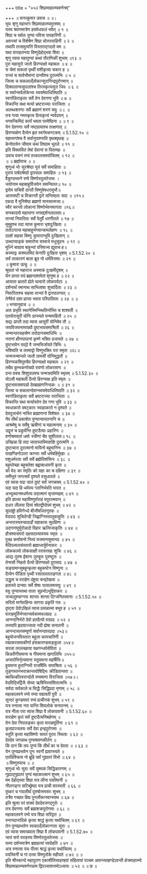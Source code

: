 +++
title = "०५२ शिप्रामाहात्म्यवर्णनम्"

+++
॥ सनत्कुमार उवाच ॥ ॥।  
भूयः शृणु महाभाग शिप्रामाहात्म्यमुत्तमम् ॥  
यस्य श्रवणमात्रेण हयमेधफलं भवेत् ॥ १ ॥  
शिप्रा च सर्वतः पुण्या पवित्रा पापहारिणी ॥  
अवन्त्यां च विशेषेण शिप्रा चोत्तरवाहिनी ॥ २ ॥  
तथापि तत्समुत्पत्तिं विस्तराद्गदतो मम ॥  
यथा वाराहतनया विष्णुदेहोद्भवा शिवा ॥  
शृणु व्यास महापुण्यां कथां पौराणिकीं शुभाम् ॥९३ ॥  
पुरा महासुरो जातो हिरण्याक्षो महाबलः ॥ ४ ॥  
स चेमां सकलां पृथ्वीं वशीकृत्वा चकार ह ॥  
राज्यं च सार्वभौमानां दानवैश्च दुरात्मभिः ॥ ५ ॥  
जित्वा च सकलाल्ँलोकान्सुरानिन्द्रपुरोगमान् ॥  
दिक्पालान्वसुपालांश्च तिरस्कृत्यसुरा धिपः ॥ ६ ॥  
स सर्वान्सर्वलोकेभ्यः स्वयमेवाधितिष्ठति ॥  
स्वर्गान्निराकृताः सर्वे तेन देवगणा भुवि ॥ ७ ॥  
विचरन्ति यथा मर्त्या भ्रष्टराज्याः पराजिताः ॥  
अलब्धशरणाः सर्वे ब्रह्माणं शरणं ययुः ॥ ८ ॥  
तत्र गत्वा नमस्कृत्य दैत्यकृत्यं न्यवेदयन् ॥  
भगवन्किमिदं कार्यं भवता परमेष्ठिना ॥ ॥ ९ ॥  
येन देवगणाः सर्वे नष्टप्रायाश्च तत्क्षणात् ॥  
हिरण्याक्षेण दैत्येन हृतं स्वर्गमकण्टकम् ॥ 5.1.52.१० ॥  
यज्ञभागांश्च वै सर्वानुपाश्नाति पृथक्पृथक् ॥  
केनोपायेन जीवाम कथं तिष्ठाम भूतले ॥ ११ ॥  
इति विक्लवितं तेषां देवानां स पितामहः ॥  
उवाच वचनं रम्यं तत्कालसमयोचितम् ॥ १२ ॥  
॥ ॥ ब्रह्मोवाच ॥ ॥  
शृणुध्वं भोः सुरश्रेष्ठा यूयं सर्वे समाहिताः ॥  
पुरायं पार्षदश्रेष्ठो द्वारपालः समाहितः ॥ १३ ॥  
वैकुण्ठभवने रम्ये विष्णोरतुलतेजसः ।  
जयोनाम महाबाहुर्विजयेन समन्वितत॥ १० ॥  
द्वावेव सचिवौ दान्तौ विष्णुवेषधरावुभौ॥  
आत्तयष्टी च विक्रान्तौ द्वारे सन्तिष्ठतः सदा ॥ ॥१५॥  
एकदा वै मुनिश्रेष्ठ ब्रह्मणो मानसात्मजाः॥  
स्वैरं चरन्तो लोकानां विष्णोर्भवनमागताः ॥१६॥  
सनकादयो महाभागा भगवद्दर्शनलालसाः॥  
ताभ्यां निवारिताः सर्वे पेतुर्वै धरणीतले ॥ १७ ॥  
मुमुहुश्च तदा व्यास कुमारा भृशदुःखिताः ॥  
ततोऽगात्स महाबाहुर्भगवान्कमलेक्षणः ॥ १८ ॥  
ददर्श सहसा विष्णुः कुमारान्भुवि दुःखितान् ॥  
उत्थाप्याङ्कं समारोप्य सस्वजे मधुसूदनः ॥ १९ ॥  
मूर्ध्नि चाघ्राय बाहुभ्यां परिष्वज्य ह्युवाच ह॥  
कस्माद्वः कश्मलमिदं केनापि दुःखिता भृशम् ॥ 5.1.52.२० ॥  
सर्वं तत्कारणं बाला ब्रूत नो धर्मवित्तमाः ॥ २१ ॥  
॥ कुमारा ऊचुः ॥ ॥  
श्रूयतां भो महाराज अस्माकं दुःखमीदृशम् ॥  
येन प्राप्ता वयं ब्रह्मन्दशामेतां शृणुष्व ह ॥ २२ ॥  
आयाता भ्रातरो ह्येते चत्वारो लोकपर्यटाः ॥  
दर्शनार्थं रमानाथ साभिलाषाः शुचार्दिताः ॥ २३ ॥  
निवारिताश्च सहसा ताभ्यां वै द्वारपालनात् ॥  
तेनैवेयं दशा प्राप्ता भवता परिपालिताः ॥ २४ ॥ ॥  
॥ भगवानुवाच ॥ ॥  
अतः प्रभृति स्थानेस्मिन्स्थितिर्नास्ति च शाश्वती ॥  
एतयोरासुरी योनिः प्राप्स्यते यन्ममाहितौ ॥ २५ ॥  
सद्यः प्राप्तौ तदा व्यास आसुरीं योनिमेव तौ ॥  
जयविजयनामाख्यौ दुष्टभावसमाश्रितौ ॥ २६ ॥  
जन्मान्तरसहस्रेण तपोदानसमाधिभिः ॥  
नराणां क्षीणपापानां कृष्णे भक्तिः प्रजायते ॥ २७ ॥  
दुष्टभावेन सद्यो वै जन्मभिर्जायते त्रिभिः ॥  
भविष्यति च तस्माद्वो विष्णुभक्तिः परा स्मृता ॥२८॥  
जन्मजन्मान्तरे जातौ तामसीं योनिमुद्धतौ ॥  
हिरण्यकशिपुश्चैव हिरण्याक्षो महाबलः ॥ २९ ॥  
तथैव कुम्भकर्णाख्यो रावणो लोकरावणः ॥  
दन्त वक्त्रः शिशुपालश्च जन्मत्रयमिति स्मृतम् ॥ 5.1.52.३० ॥  
योऽसौ महाबली दैत्यो हिरण्याक्ष इति स्मृतः ॥  
दुष्टभावसमापन्नो देवब्राह्मणनिन्दकः ॥ ॥ ३१ ॥  
जित्वा च सकलान्देवान्स्वयमेवाधितिष्ठति ॥ ३२ ॥  
स्वर्गान्निराकृताः सर्वे भ्रष्टराज्याः पराजिताः ॥  
विचरन्ति यथा मर्त्यास्तेन देव गणा भुवि ॥ ३३ ॥  
स्वधाकारो वषट्कारः स्वाहाकारो न दृश्यते ॥  
देवपूजार्चनं नास्ति ब्राह्मणानां विशेषतः ॥ ३४ ॥  
नैव तीर्थं प्रकाशेत पुण्यान्यायतनानि च ॥  
आश्रमेषु च सर्वेषु ऋषीणां च महात्मनाम् ॥ ३५ ॥  
उद्वृत्तं च प्रकुर्वन्ति दुष्टदैत्याः प्रहारिणः ॥  
वर्णाश्रमवतां धर्माः स्त्रीणां चैव सुशीलता॥ १८ ॥  
उच्छिन्ना हि तदा जातास्तस्मिन्राज्ञि दुरात्मनि ॥  
दुष्टाचारा दुरात्मानो मायिनो बहुमानिनः ॥ ३७ ॥  
पाखण्डिनोऽपरा क्रान्ताः सर्वे धर्मबहिर्मुखाः ॥  
पशुधर्मरताः सर्वे सर्वे ब्रह्मेतिशंसिनः ॥ ३८ ॥  
बहुम्लेच्छा बहुक्लेशा बह्वाबाधावनी कृता ॥  
को वेदः का स्मृतिः को यज्ञः का च दक्षिणा ॥ ३९ ॥  
तमीभूतं जगत्सर्वं दृश्यते वसुधातले ॥  
एवं व्यास यदा जातं दुष्टं सर्वं जगत्त्रयम् ॥ 5.1.52.४० ॥  
यदा यदा हि धर्मस्य ग्लानिर्भवति भारत ॥  
अभ्युत्थानमधर्मस्य तदात्मानं सृजाम्यहम् ॥ ४१ ॥  
इति ज्ञात्वा महाविष्णुर्वाराहं वपुरात्मवान् ॥  
दधार लीलया दिव्यं श्वेतद्वीपोपमं शुभम् ॥ ४२ ॥  
यूपदंष्ट्रो हविर्गन्धो बीजौषधितनूरुहः ॥  
वेदपादः शुचिर्दण्डी जिह्वाग्निस्तालुकाहुतिः ॥ ४३ ॥  
अन्तरास्यरुचादार्ढो यज्ञकायः सुदक्षिणः ॥  
उद्गानघुर्घुरोन्नादो विहार ऋत्विजाकृतिः ॥ ४४ ॥  
हौत्रश्वासपरो दक्षसदस्यावयवः स्मृतः ॥  
पुच्छ कर्माशनो नित्यं यजमानसुमानदः ॥ ४५ ॥  
वेदिपल्वलसंस्तारो ब्रह्माध्वर्युर्वनाकरः ॥  
लोककल्पो लोकसाक्षी परावरवहः शुचिः ॥ ४६ ॥  
आद्यः पुरुष ईशानः पुरुहूतः पुरुष्टुतः ॥  
तेनासौ निहतो दैत्यो हिरण्याक्षो दुरासदः ॥ ४७ ॥  
सङ्ग्रामान्सुबहून्कृत्वा बहुकष्टेन विष्णुना ॥  
दैत्येन पीडिता पृथ्वी रसातलतलङ्गता ॥ ४८ ॥  
उद्धृता च वराहेण दंष्ट्रया चन्द्ररेखया ॥  
हतास्ते दानवाः सर्वे शेषाः पातालमाययुः ॥ ४९ ॥  
ववुः पुण्यास्तथा वाताः सुप्रभोऽभूद्दिवाकरः ॥  
जज्वलुश्चाग्नयः शान्ताः शान्ता दिग्जनितस्वनाः ॥ 5.1.52.५० ॥  
सरितो मार्गवाहिन्यः सागराः प्रकृतिं गतः ॥  
दृष्ट्वा देवोऽखिलं व्यास प्रसन्नात्मा बभूव ह ॥ ५१ ॥  
वाराहमूर्तिर्भगवान्सर्वकामफलप्रदः ॥  
आनन्दनिर्भरो देवो हतदैत्यो वरप्रदः ॥ ५२ ॥  
तस्यापि हृदयाज्जाता नदी ह्येषा सनातनी ॥  
आनन्दजलसम्पूर्णा सर्वानन्दवरप्रदा ॥५३॥  
बहुयोजनविस्तारा बहुला कामचारिणी ॥  
पद्माकरसमाकीर्णा हंसकारण्डसङ्कुला ॥५४॥  
सरला तरलच्छाया यक्षगन्धर्वसेविता ॥  
किन्नरीगीयमाना च गीयमाना खगालिभिः ॥५५॥  
अप्सरोभिर्नृत्यमाना स्तूयमाना महर्षिभिः॥  
हूयमाना हुताग्निभी राजर्षिभिः समाश्रिता ॥ ५६ ॥  
तुङ्गस्तनभराक्रान्तयोषिद्भिः क्रीडितान्तरा ॥  
क्वचित्कीरवरान्दोलै रम्यमाणा विराजिता ॥५७॥।  
वेदविद्भिर्द्विजैः सेव्या ऋषिभिस्संशितात्मभिः ॥  
सर्वदा सर्वकाले च सिद्धैः सिद्धिप्रदा नृणाम् ॥ ५८ ॥  
महाकालवने रम्ये रम्या पद्मावती पुरी ॥  
सुन्दरं कुण्डमपरं रम्यं प्राचीनकं शुभम् ॥ ५९ ॥  
यत्र स्नात्वा नरा यान्ति शिवलोकं सनातनम् ॥  
यत्र नीला परा व्यास शिप्रा वै लोकपावनी ॥ 5.1.52.६० ॥  
वाराहेण कृतं सर्वं दुष्टदैत्यनिबर्हणम् ॥  
तेन देवा निरातङ्काः कृता वाराहमूर्तिना ॥ ६१ ॥  
कृतप्राञ्जलयः सर्वे देवा इन्द्रपुरोगमाः ॥  
स्तुतिं कृत्वा महाविष्णोः सततं पुरतः स्थिताः ॥ ६२ ॥  
देवदेव जगन्नाथ पुण्यश्रवणकीर्तन ॥  
किं दानं किं तपः पुण्यं किं तीर्थं का च देवता ॥ ॥ ६३ ॥  
येन पुण्यप्रभावेन पुनः स्वर्गो ह्यवाप्स्यते ॥  
एतन्निश्चित्य नो ब्रूहि सर्वं गुह्यतरं विभो ॥ ६४ ॥  
॥ विष्णुरुवाच ॥ ॥  
शृणुध्वं भोः सुराः सर्वे युष्माकं सिद्धिकारणम् ॥  
गुह्याद्गुह्यतरं पुण्यं महाकालवनं शुभम् ॥ ६५ ॥  
मम देहोद्भवा शिप्रा यत्र लीना पयस्विनी ॥  
नीलगङ्गा सरिच्छ्रेष्ठा यत्र प्राची सरस्वती ॥ ६६ ॥  
पुष्करं च गयातीर्थं पुरुषोत्तमसरः शुभम् ॥  
तत्रैव गच्छत क्षिप्र पुनर्लोकानवाप्स्यथ ॥ ६७ ॥  
इति श्रुत्वा परं वाक्यं देवदेवजगद्गुरोः ॥  
तत्र देवगणाः सर्वे ब्रह्मशक्रपुरोगमाः ॥ ६८ ॥  
महाकालवने रम्ये यत्र शिप्रा सरिद्वरा ॥  
स्नानदानादिकं कृत्वा श्राद्धं कृत्वा यथोचितम् ॥ ६९ ॥  
तेन पुण्यप्रभावेन स्वकाल्ँलोकान्गताः सुराः ॥  
एवं व्यास समाख्याता शिप्रा वै लोकपावनी ॥ 5.1.52.७० ॥  
जातं सरो वराहस्य विष्णोरतुलतेजसः ॥  
यस्य दर्शनमात्रेण ब्रह्महत्यां व्यपोहति ॥ ७१ ॥  
अत्र स्नात्वा पयः पीत्वा श्राद्धं कृत्वा यथोचितम् ॥  
पयस्विनीं च गां दत्त्वा विष्णुलोके महीयते ॥ ७२ ॥ ॥  
इति श्रीस्कान्दे महापुराण एकाशीतिसाहस्र्यां संहितायां पञ्चम आवन्त्यखण्डेऽवन्ती क्षेत्रमाहात्म्ये शिप्रामाहात्म्यवर्णनन्नाम द्विपञ्चाशत्तमोऽध्यायः ॥ ५२ ॥ ॥ छ ॥